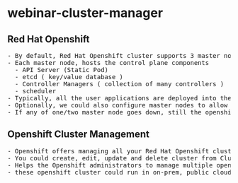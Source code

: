 # webinar-cluster-manager

## Red Hat Openshift
<pre>
- By default, Red Hat Openshift cluster supports 3 master nodes and multiple worker nodes
- Each master node, hosts the control plane components
  - API Server (Static Pod)
  - etcd ( key/value database )
  - Controller Managers ( collection of many controllers )
  - scheduler
- Typically, all the user applications are deployed into the worker nodes
- Optionally, we could also configure master nodes to allow deploying user applications onto master nodes
- If any of one/two master node goes down, still the openshift cluster works fine with the third master node
</pre>  

## Openshift Cluster Management
<pre>
- Openshift offers managing all your Red Hat Openshift clusters from centralized webconsole
- You could create, edit, update and delete cluster from Cluster Manager
- Helps the Openshift administrators to manage multiple openshift cluster
- these openshift cluster could run in on-prem, public clouds ( AWS, Azure, GCP, etc.,)
  
</pre>
